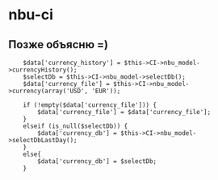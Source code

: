# nbu-ci
## Позже объясню =)

		$data['currency_history'] = $this->CI->nbu_model->currencyHistory();
		$selectDb = $this->CI->nbu_model->selectDb();
		$data['currency_file'] = $this->CI->nbu_model->currency(array('USD', 'EUR'));
		
		if (!empty($data['currency_file'])) {
			$data['currency_file'] = $data['currency_file'];
		}
		elseif (is_null($selectDb)) {
			$data['currency_db'] = $this->CI->nbu_model->selectDbLastDay();
		}
		else{
			$data['currency_db'] = $selectDb;
		}
